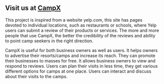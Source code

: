 
## Visit us at [CampX](CampX.herokuapp.com)



This project is inspired from a website yelp.com, this site has pages devoted to
individual locations, such as restaurants or schools, where Yelp users can submit a
review of their products or services.
The more and more people that use CampX, the better the credibility of the reviews
and ability to point camp seekers in the right direction.

CampX is useful for both business owners as well as users. It helps owners to
advertise their resorts/camps and increase its reach. They can promote their businesses
to masses for free. It allows business owners to view and respond to reviews.
Users can plan their visits in less time, they get various different options for camps at
one place. Users can interact and discuss about their visits to the camps.




